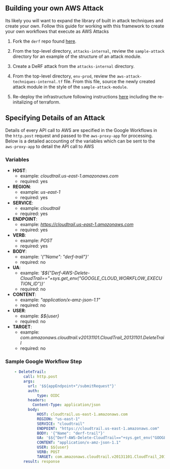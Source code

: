 ## Building your own AWS Attack


Its likely you will want to expand the library of built in attack techniques and create your own.  Follow this guide for working with this framework to create your own workflows that execute as AWS Attacks

1. Fork the `derf` repo found [here](https://github.com/vectra-ai-research/derf).

2. From the top-level directory, `attacks-internal`, review the `sample-attack` directory for an example of the structure of an attack module.

3. Create a DeRF attack from the `attacks-internal` directory.

4. From the top-level directory, `env-prod`, review the `aws-attack-techniques-internal.tf` file.  From this file, source the newly created attack module in the style of the `sample-attack-module`.

5. Re-deploy the infrastructure  following instructions [here](../Deployment/derf-deployment.md) including the re-initalizing of terraform.


## Specifying Details of an Attack
Details of every API call to AWS are specified in the Google Workflows in the `http.post` request and passed to the `aws-proxy-app` for processing.  Below is a detailed accounting of the variables which can be sent to the `aws-proxy-app` to detail the API call to AWS

### Variables
- **HOST**:   
    - example: *cloudtrail.us-east-1.amazonaws.com*
    - required: yes
- **REGION**: 
    - example: *us-east-1*
    - required: yes
- **SERVICE**: 
    - example: *cloudtrail*
    - required: yes
- **ENDPOINT**: 
    - example: *https://cloudtrail.us-east-1.amazonaws.com*
    - required: yes
- **VERB**: 
    - example: *POST*
    - required: yes
- **BODY**: 
    - example: *'{"Name": "derf-trail"}'*
    - required: no
- **UA**: 
    - example: *'$${"Derf-AWS-Delete-CloudTrail=="+sys.get_env("GOOGLE_CLOUD_WORKFLOW_EXECUTION_ID")}'*
    - required: no
- **CONTENT**: 
    - example: *"application/x-amz-json-1.1"*
    - required: no
- **USER**: 
    - example: *$${user}*
    - required: no
- **TARGET**: 
    - example: *com.amazonaws.cloudtrail.v20131101.CloudTrail_20131101.DeleteTrail*
    - required: no

### Sample Google Workflow Step

```yaml
    - DeleteTrail:
        call: http.post
        args:
          url: '$${appEndpoint+"/submitRequest"}'
          auth:
              type: OIDC
          headers:
            Content-Type: application/json
          body:
              HOST: cloudtrail.us-east-1.amazonaws.com
              REGION: "us-east-1"
              SERVICE: "cloudtrail" 
              ENDPOINT: "https://cloudtrail.us-east-1.amazonaws.com"
              BODY: '{"Name": "derf-trail"}'
              UA: '$${"Derf-AWS-Delete-CloudTrail=="+sys.get_env("GOOGLE_CLOUD_WORKFLOW_EXECUTION_ID")}'
              CONTENT: "application/x-amz-json-1.1"
              USER: $${user}
              VERB: POST
              TARGET: com.amazonaws.cloudtrail.v20131101.CloudTrail_20131101.DeleteTrail
        result: response
```